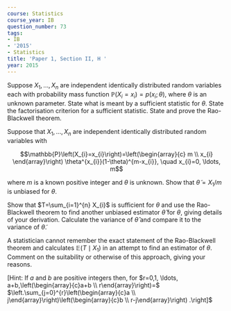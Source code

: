 ```yaml
---
course: Statistics
course_year: IB
question_number: 73
tags:
- IB
- '2015'
- Statistics
title: 'Paper 1, Section II, H '
year: 2015
---
```




Suppose $X_{1}, \ldots, X_{n}$ are independent identically distributed random variables each with probability mass function $\mathbb{P}\left(X_{i}=x_{i}\right)=p\left(x_{i} ; \theta\right)$, where $\theta$ is an unknown parameter. State what is meant by a sufficient statistic for $\theta$. State the factorisation criterion for a sufficient statistic. State and prove the Rao-Blackwell theorem.

Suppose that $X_{1}, \ldots, X_{n}$ are independent identically distributed random variables with

$$\mathbb{P}\left(X_{i}=x_{i}\right)=\left(\begin{array}{c}
m \\
x_{i}
\end{array}\right) \theta^{x_{i}}(1-\theta)^{m-x_{i}}, \quad x_{i}=0, \ldots, m$$

where $m$ is a known positive integer and $\theta$ is unknown. Show that $\tilde{\theta}=X_{1} / m$ is unbiased for $\theta$.

Show that $T=\sum_{i=1}^{n} X_{i}$ is sufficient for $\theta$ and use the Rao-Blackwell theorem to find another unbiased estimator $\hat{\theta}$ for $\theta$, giving details of your derivation. Calculate the variance of $\hat{\theta}$ and compare it to the variance of $\tilde{\theta}$.

A statistician cannot remember the exact statement of the Rao-Blackwell theorem and calculates $\mathbb{E}\left(T \mid X_{1}\right)$ in an attempt to find an estimator of $\theta$. Comment on the suitability or otherwise of this approach, giving your reasons.

[Hint: If $a$ and $b$ are positive integers then, for $r=0,1, \ldots, a+b,\left(\begin{array}{c}a+b \\ r\end{array}\right)=$ $\left.\sum_{j=0}^{r}\left(\begin{array}{c}a \\ j\end{array}\right)\left(\begin{array}{c}b \\ r-j\end{array}\right) .\right]$
